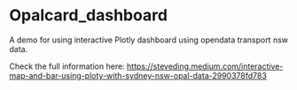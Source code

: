 # Opalcard_dashboard

A demo for using interactive Plotly dashboard using opendata transport nsw data.

Check the full information here: https://steveding.medium.com/interactive-map-and-bar-using-ploty-with-sydney-nsw-opal-data-2990378fd783
